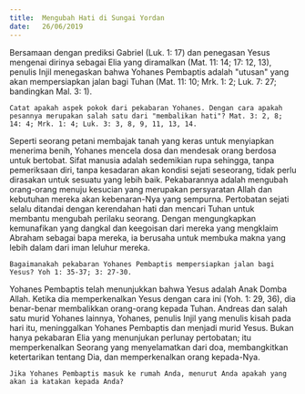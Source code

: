 ```yaml
---
title:  Mengubah Hati di Sungai Yordan
date:   26/06/2019
---
```


Bersamaan dengan prediksi Gabriel (Luk. 1: 17) dan penegasan Yesus mengenai dirinya sebagai Elia yang diramalkan (Mat. 11: 14; 17: 12, 13), penulis Injil menegaskan bahwa Yohanes Pembaptis adalah "utusan" yang akan mempersiapkan jalan bagi Tuhan (Mat. 11: 10; Mrk. 1: 2; Luk. 7: 27; bandingkan Mal. 3: 1).

`Catat apakah aspek pokok dari pekabaran Yohanes. Dengan cara apakah pesannya merupakan salah satu dari "membalikan hati"? Mat. 3: 2, 8; 14: 4; Mrk. 1: 4; Luk. 3: 3, 8, 9, 11, 13, 14.`

Seperti seorang petani membajak tanah yang keras untuk menyiapkan menerima benih, Yohanes mencela dosa dan mendesak orang berdosa untuk bertobat. Sifat manusia adalah sedemikian rupa sehingga, tanpa pemeriksaan diri, tanpa kesadaran akan kondisi sejati seseorang, tidak perlu dirasakan untuk sesuatu yang lebih baik. Pekabarannya adalah mengubah orang-orang menuju kesucian yang merupakan persyaratan Allah dan kebutuhan mereka akan kebenaran-Nya yang sempurna. Pertobatan sejati selalu ditandai dengan kerendahan hati dan mencari Tuhan untuk membantu mengubah perilaku seorang. Dengan mengungkapkan kemunafikan yang dangkal dan keegoisan dari mereka yang mengklaim Abraham sebagai bapa mereka, ia berusaha untuk membuka makna yang lebih dalam dari iman leluhur mereka.

`Bagaimanakah pekabaran Yohanes Pembaptis mempersiapkan jalan bagi Yesus? Yoh 1: 35-37; 3: 27-30.`

Yohanes Pembaptis telah menunjukkan bahwa Yesus adalah Anak Domba Allah. Ketika dia memperkenalkan Yesus dengan cara ini (Yoh. 1: 29, 36), dia benar-benar membalikkan orang-orang kepada Tuhan. Andreas dan salah satu murid Yohanes lainnya, Yohanes, penulis Injil yang menulis kisah pada hari itu, meninggalkan Yohanes Pembaptis dan menjadi murid Yesus. Bukan hanya pekabaran Elia yang menunjukan perlunay pertobatan; itu memperkenalkan Seorang yang menyelamatkan dari doa, membangkitkan ketertarikan tentang Dia, dan memperkenalkan orang kepada-Nya.

`Jika Yohanes Pembaptis masuk ke rumah Anda, menurut Anda apakah yang akan ia katakan kepada Anda?`